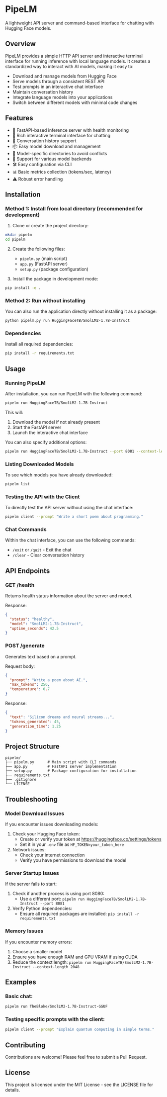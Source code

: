 # PipeLM

A lightweight API server and command-based interface for chatting with Hugging Face models.

## Overview

PipeLM provides a simple HTTP API server and interactive terminal interface for running inference with local language models. It creates a standardized way to interact with AI models, making it easy to:

- Download and manage models from Hugging Face
- Serve models through a consistent REST API
- Test prompts in an interactive chat interface
- Maintain conversation history
- Integrate language models into your applications
- Switch between different models with minimal code changes

## Features

- 🚀 FastAPI-based inference server with health monitoring
- 💬 Rich interactive terminal interface for chatting
- 🔄 Conversation history support
- 📦 Easy model download and management
- 📁 Model-specific directories to avoid conflicts
- 🧩 Support for various model backends 
- 🛠️ Easy configuration via CLI
- 📊 Basic metrics collection (tokens/sec, latency)
- ⚠️ Robust error handling

## Installation

### Method 1: Install from local directory (recommended for development)

1. Clone or create the project directory:

```bash
mkdir pipelm
cd pipelm
```

2. Create the following files:
   * `pipelm.py` (main script)
   * `app.py` (FastAPI server)
   * `setup.py` (package configuration)

3. Install the package in development mode:

```bash
pip install -e .
```

### Method 2: Run without installing

You can also run the application directly without installing it as a package:

```bash
python pipelm.py run HuggingFaceTB/SmolLM2-1.7B-Instruct
```

### Dependencies

Install all required dependencies:

```bash
pip install -r requirements.txt
```

## Usage

### Running PipeLM

After installation, you can run PipeLM with the following command:

```bash
pipelm run HuggingFaceTB/SmolLM2-1.7B-Instruct
```

This will:
1. Download the model if not already present
2. Start the FastAPI server
3. Launch the interactive chat interface

You can also specify additional options:

```bash
pipelm run HuggingFaceTB/SmolLM2-1.7B-Instruct --port 8081 --context-length 2048
```

### Listing Downloaded Models

To see which models you have already downloaded:

```bash
pipelm list
```

### Testing the API with the Client

To directly test the API server without using the chat interface:

```bash
pipelm client --prompt "Write a short poem about programming."
```

### Chat Commands

Within the chat interface, you can use the following commands:
* `/exit` or `/quit` - Exit the chat
* `/clear` - Clear conversation history

## API Endpoints

### GET /health
Returns health status information about the server and model.

Response:
```json
{
  "status": "healthy",
  "model": "SmolLM2-1.7B-Instruct",
  "uptime_seconds": 42.5
}
```

### POST /generate
Generates text based on a prompt.

Request body:
```json
{
  "prompt": "Write a poem about AI.",
  "max_tokens": 256,
  "temperature": 0.7
}
```

Response:
```json
{
  "text": "Silicon dreams and neural streams...",
  "tokens_generated": 45,
  "generation_time": 1.25
}
```

## Project Structure

```
pipelm/
├── pipelm.py      # Main script with CLI commands
├── app.py         # FastAPI server implementation
├── setup.py       # Package configuration for installation
├── requirements.txt
├── .gitignore
└── LICENSE
```

## Troubleshooting

### Model Download Issues

If you encounter issues downloading models:

1. Check your Hugging Face token:
   * Create or verify your token at https://huggingface.co/settings/tokens
   * Set it in your `.env` file as `HF_TOKEN=your_token_here`
2. Network issues:
   * Check your internet connection
   * Verify you have permissions to download the model

### Server Startup Issues

If the server fails to start:

1. Check if another process is using port 8080:
   * Use a different port: `pipelm run HuggingFaceTB/SmolLM2-1.7B-Instruct --port 8081`
2. Verify Python dependencies:
   * Ensure all required packages are installed: `pip install -r requirements.txt`

### Memory Issues

If you encounter memory errors:

1. Choose a smaller model
2. Ensure you have enough RAM and GPU VRAM if using CUDA
3. Reduce the context length: `pipelm run HuggingFaceTB/SmolLM2-1.7B-Instruct --context-length 2048`

## Examples

### Basic chat:
```bash
pipelm run TheBloke/SmolLM2-1.7B-Instruct-GGUF
```

### Testing specific prompts with the client:
```bash
pipelm client --prompt "Explain quantum computing in simple terms."
```

## Contributing

Contributions are welcome! Please feel free to submit a Pull Request.

## License

This project is licensed under the MIT License - see the LICENSE file for details.